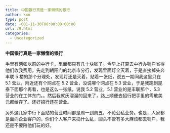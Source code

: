```yaml
---
title: 中国银行真是一家懒惰的银行
author: kxn
type: post
date: -001-11-30T00:00:00+00:00
url: /9.html
categories:
  - Uncategorized
---
```


<span><b>中国银行真是一家懒惰的银行</b></span>

手里有两张以前的中行卡，里面都只有几十块钱了。今早上打算去中行办销户省得他们收我费用，先走到朝阳门的北京市分行，发现里面灯全灭着，于是直接掉头奔丰联 5 楼的那个分理处，发现灯还是灭着，贴着一张纸，说五一期间我这里只在 5.1 营业，附近还有个网点在 5.2 营业，没说哪个网点在 5.3 营业，于是我跑到昆泰下面那个再看，也是这么一张纸，说我 5.2 营业，5.1 营业的是丰联那个，5.3 营业的在工体东门。。然后我就灰溜溜的回来了，路上顺便去招行把手里的零散美元都给存了。还好招行还在营业。

另外这几家中行下面贴的营业时间都是周一到周五，不论公私业务。也是，人家都是面向企业客户的，你们个人客户来捣什么乱，回头不管有多大麻烦都去销户，我还是不要陪他们玩的好。
